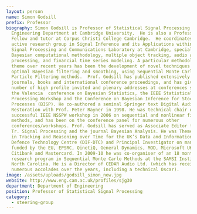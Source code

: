 ```yaml
---
layout: person
name: Simon Godsill
prefix: Professor
biography: Simon Godsill is Professor of Statistical Signal Processing in the
  Engineering Department at Cambridge University.  He is also a Professorial
  Fellow and tutor at Corpus Christi College Cambridge.  He coordinates an
  active research group in Signal Inference and its Applications within the
  Signal Processing and Communications Laboratory at Cambridge, specializing in
  Bayesian computational methodology, multiple object tracking, audio and music
  processing, and financial time series modeling. A particular methodological
  theme over recent years has been the development of novel techniques  for
  optimal Bayesian filtering and smoothing, using Sequential Monte Carlo or
  Particle Filtering methods.  Prof. Godsill has published extensively in
  journals, books and international conference proceedings, and has given a
  number of high profile invited and plenary addresses at conferences such as
  the Valencia  conference on Bayesian Statistics, the IEEE Statistical Signal
  Processing Workshop and the Conference on Bayesian Inference for Stochasrtic
  Processes (BISP). He co-authored a seminal Springer text Digital Audio
  Restoration with Prof. Peter Rayner in 1998. He was technical chair of the
  successful IEEE NSSPW workshop in 2006 on sequential and nonlinear filtering
  methods, and has been on the conference panel for numerous other
  conferences/workshops. Prof. Godsill has served as Associate Editor for IEEE
  Tr. Signal Processing and the journal Bayesian Analysis. He was Theme Leader
  in Tracking and Reasoning over Time for the UK’s Data and Information Fusion
  Defence Technology Centre (DIF-DTC) and Principal Investigator on many grants
  funded by the EU, EPSRC, QinetiQ, General Dynamics, MOD, Microsoft UK,
  Citibank and Mastercard. In 2009-10 he was co-organiser of an 18 month
  research program in Sequential Monte Carlo Methods at the SAMSI Institute in
  North Carolina. He is a Director of CEDAR Audio Ltd. (which has received
  numerous accolades over the years, including a technical Oscar).
image: /assets/uploads/godsill_simon_new.jpg
website: http://www.eng.cam.ac.uk/profiles/sjg30
department: Department of Engineering
position: Professor of Statistical Signal Processing
category:
  - steering-group
---
```

